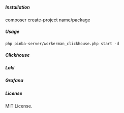 ##### Installation

composer create-project name/package

##### Usage

`php pinba-server/workerman_clickhouse.php start -d`

##### Clickhouse

##### Loki

##### Grafana

##### License
MIT License.
